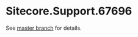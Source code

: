 # Sitecore.Support.67696

See [master branch](https://github.com/sitecoresupport/Sitecore.Support.67696) for details.